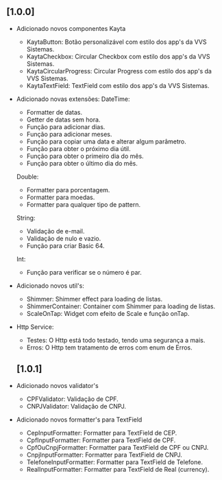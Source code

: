 ## [1.0.0]

- Adicionado novos componentes Kayta
  * KaytaButton: Botão personalizável com estilo dos app's da VVS Sistemas.
  * KaytaCheckbox: Circular Checkbox com estilo dos app's da VVS Sistemas.
  * KaytaCircularProgress: Circular Progress com estilo dos app's da VVS Sistemas.
  * KaytaTextField: TextField com estilo dos app's da VVS Sistemas.

- Adicionado novas extensões:
  DateTime:
  * Formatter de datas.
  * Getter de datas sem hora.
  * Função para adicionar dias.
  * Função para adicionar meses.
  * Função para copiar uma data e alterar algum parâmetro.
  * Função para obter o próximo dia útil.
  * Função para obter o primeiro dia do mês.
  * Função para obter o último dia do mês.

  Double:
  * Formatter para porcentagem.
  * Formatter para moedas.
  * Formatter para qualquer tipo de pattern.

  String:
  * Validação de e-mail.
  * Validação de nulo e vazio.
  * Função para criar Basic 64.

  Int:
  * Função para verificar se o número é par.

- Adicionado novos util's:
  * Shimmer: Shimmer effect para loading de listas.
  * ShimmerContainer: Container com Shimmer para loading de listas.
  * ScaleOnTap: Widget com efeito de Scale e função onTap.

- Http Service:
  * Testes: O Http está todo testado, tendo uma segurança a mais.
  * Erros: O Http tem tratamento de erros com enum de Erros.

  ## [1.0.1]

- Adicionado novos validator's
  * CPFValidator: Validação de CPF.
  * CNPJValidator: Validação de CNPJ.

- Adicionado novos formatter's para TextField
  * CepInputFormatter: Formatter para TextField de CEP.
  * CpfInputFormatter: Formatter para TextField de CPF.
  * CpfOuCnpjFormatter: Formatter para TextField de CPF ou CNPJ.
  * CnpjInputFormatter: Formatter para TextField de CNPJ.
  * TelefoneInputFormatter: Formatter para TextField de Telefone.
  * RealInputFormatter: Formatter para TextField de Real (currency).
